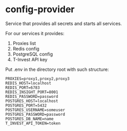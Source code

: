# config-provider
Service that provides all secrets and starts all services.

For our services it provides:
1. Proxies list
2. Redis config
3. PostgreSQL config
4. T-Invest API key

Put .env in the directory root with such structure:
```env
PROXIES=proxy1,proxy2,proxy3
REDIS_HOST=localhost
REDIS_PORT=6783
REDIS_INSIGHT_PORT=8001
REDIS_PASSWORD=password
POSTGRES_HOST=localhost
POSTGRES_PORT=5432
POSTGRES_USERNAME=someuser
POSTGRES_PASSWORD=password
POSTGRES_DB_NAME=name
T_INVEST_API_TOKEN=token
```
